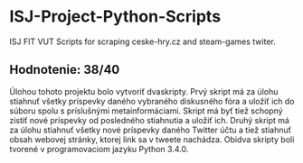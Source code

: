 # ISJ-Project-Python-Scripts
ISJ FIT VUT Scripts for scraping ceske-hry.cz and steam-games twiter.

Hodnotenie: 38/40
-----------------

Úlohou tohoto projektu bolo vytvoriť dvaskripty. Prvý skript má za úlohu stiahnuť všetky príspevky daného vybraného diskusného fóra a uložiť ich do súboru spolu s príslušnými metainformáciami. Skript má byť tiež schopný zistiť nové príspevky od posledného stiahnutia a uložiť ich. Druhý skript má za úlohu stiahnuť všetky nové príspevky daného Twitter účtu a tiež stiahnuť obsah webovej stránky, ktorej link sa v tweete nachádza. Obidva skripty boli tvorené v programovaciom jazyku Python 3.4.0.
